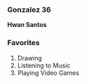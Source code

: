 ### Gonzalez 36
**Hwan Santos**
### Favorites
1. Drawing
2. Listening to Music
3. Playing Video Games

